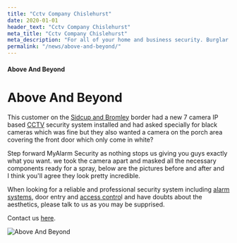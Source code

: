 ```yaml
---
title: "Cctv Company Chislehurst"
date: 2020-01-01
header_text: "Cctv Company Chislehurst"
meta_title: "Cctv Company Chislehurst"
meta_description: "For all of your home and business security. Burglar Alarm Servicing, Burglar Alarm Installation, Alarm Battery and CCTV. Call 020 8302 4065 or email us."
permalink: "/news/above-and-beyond/"
---
```


#### Above And Beyond

# Above And Beyond

This customer on the [Sidcup and Bromley](/pages/bromley.php) border had a new 7 camera IP based [CCTV](/categories/cctv.php) security system installed and had asked specially for black cameras which was fine but they also wanted a camera on the porch area covering the front door which only come in white?

Step forward MyAlarm Security as nothing stops us giving you guys exactly what you want. we took the camera apart and masked all the necessary components ready for a spray, below are the pictures before and after and I think you\'ll agree they look pretty incredible.

When looking for a reliable and professional security system including [alarm systems](/categories/burglar-alarms.php), door entry and [access contro](/categories/access-control.php)l and have doubts about the aesthetics, please talk to us as you may be supprised.

Contact us [here](/contact.php).

![Above And Beyond](https://res.cloudinary.com/kbs/image/upload/oaxivjubqoiinm3yyyyz.jpg)
